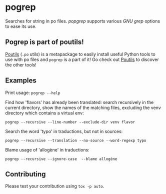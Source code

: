 # pogrep

Searches for string in po files. *popgrep* supports various *GNU grep* options
to ease its use.

## Pogrep is part of poutils!

[Poutils](https://pypi.org/project/poutils) (`.po` utils) is a metapackage to easily install useful Python tools to use with po files
and `pogrep` is a part of it! Go check out [Poutils](https://pypi.org/project/poutils) to discover the other tools!

## Examples

Print usage: `pogrep --help`

Find how 'flavors' has already been translated: search recursively in the
current directory, show the names of the matching files, excluding the venv
directory which contains a virtual env:

`pogrep --recursive --line-number --exclude-dir venv flavor `

Search the word 'typo' in traductions, but not in sources:

`pogrep --recursive --translation --no-source --word-regexp typo `

Blame usage of 'allogène' in traductions:

`pogrep --recursive --ignore-case  --blame allogène `


## Contributing

Please test your contribution using `tox -p auto`.
